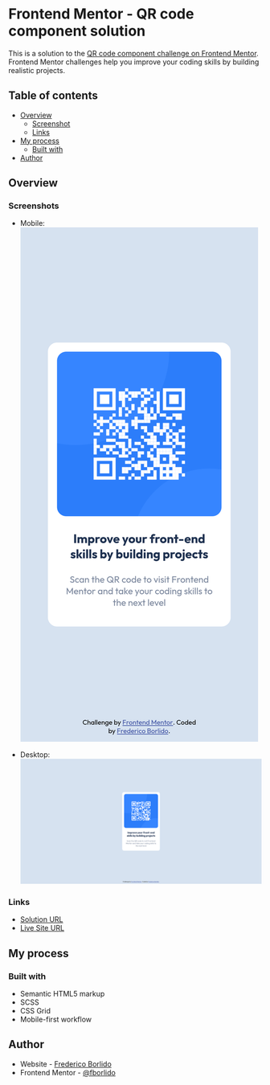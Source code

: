 # Frontend Mentor - QR code component solution

This is a solution to the [QR code component challenge on Frontend Mentor](https://www.frontendmentor.io/challenges/qr-code-component-iux_sIO_H). Frontend Mentor challenges help you improve your coding skills by building realistic projects.

## Table of contents

- [Overview](#overview)
  - [Screenshot](#screenshot)
  - [Links](#links)
- [My process](#my-process)
  - [Built with](#built-with)
- [Author](#author)

## Overview

### Screenshots

- Mobile:
![](./screenshots/Mobile.png)

- Desktop:
![](./screenshots/Desktop.png)

### Links

- [Solution URL](https://github.com/fborlido/fm-qr-code)
- [Live Site URL](https://fborlido.github.io/fm-qr-code/)

## My process

### Built with

- Semantic HTML5 markup
- SCSS
- CSS Grid
- Mobile-first workflow

## Author

- Website - [Frederico Borlido](https://www.github.com/fborlido)
- Frontend Mentor - [@fborlido](https://www.frontendmentor.io/profile/fborlido)
